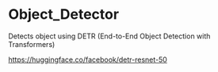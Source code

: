 # Object_Detector
Detects object using DETR (End-to-End Object Detection with Transformers)

https://huggingface.co/facebook/detr-resnet-50
